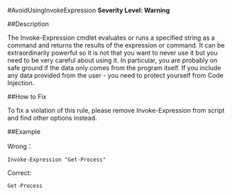 #AvoidUsingInvokeExpression
**Severity Level: Warning**


##Description

The Invoke-Expression cmdlet evaluates or runs a specified string as a command and returns the results of the expression or command. It can be extraordinarily powerful so it is not that you want to never use it but you need to be very careful about using it.  In particular, you are probably on safe ground if the data only comes from the program itself.  If you include any data provided from the user - you need to protect yourself from Code Injection. 


##How to Fix

To fix a violation of this rule, please remove Invoke-Expression from script and find other options instead.

##Example

Wrong： 

	Invoke-Expression "Get-Process"

Correct: 

	Get-Process
